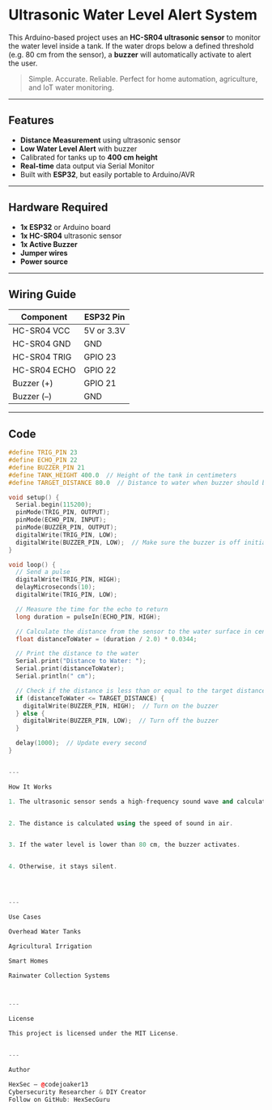 
# Ultrasonic Water Level Alert System

This Arduino-based project uses an **HC-SR04 ultrasonic sensor** to monitor the water level inside a tank. If the water drops below a defined threshold (e.g. 80 cm from the sensor), a **buzzer** will automatically activate to alert the user.

> Simple. Accurate. Reliable. Perfect for home automation, agriculture, and IoT water monitoring.

---

## Features

- **Distance Measurement** using ultrasonic sensor
- **Low Water Level Alert** with buzzer
- Calibrated for tanks up to **400 cm height**
- **Real-time** data output via Serial Monitor
- Built with **ESP32**, but easily portable to Arduino/AVR

---

## Hardware Required

- **1x ESP32** or Arduino board  
- **1x HC-SR04** ultrasonic sensor  
- **1x Active Buzzer**  
- **Jumper wires**  
- **Power source**

---

## Wiring Guide

| Component   | ESP32 Pin  |
|-------------|------------|
| HC-SR04 VCC | 5V or 3.3V |
| HC-SR04 GND | GND        |
| HC-SR04 TRIG| GPIO 23    |
| HC-SR04 ECHO| GPIO 22    |
| Buzzer (+)  | GPIO 21    |
| Buzzer (–)  | GND        |

---

## Code

```cpp
#define TRIG_PIN 23
#define ECHO_PIN 22
#define BUZZER_PIN 21
#define TANK_HEIGHT 400.0  // Height of the tank in centimeters
#define TARGET_DISTANCE 80.0  // Distance to water when buzzer should beep (80 cm)

void setup() {
  Serial.begin(115200);
  pinMode(TRIG_PIN, OUTPUT);
  pinMode(ECHO_PIN, INPUT);
  pinMode(BUZZER_PIN, OUTPUT);
  digitalWrite(TRIG_PIN, LOW);
  digitalWrite(BUZZER_PIN, LOW);  // Make sure the buzzer is off initially
}

void loop() {
  // Send a pulse
  digitalWrite(TRIG_PIN, HIGH);
  delayMicroseconds(10);
  digitalWrite(TRIG_PIN, LOW);

  // Measure the time for the echo to return
  long duration = pulseIn(ECHO_PIN, HIGH);

  // Calculate the distance from the sensor to the water surface in centimeters
  float distanceToWater = (duration / 2.0) * 0.0344;

  // Print the distance to the water
  Serial.print("Distance to Water: ");
  Serial.print(distanceToWater);
  Serial.println(" cm");

  // Check if the distance is less than or equal to the target distance (80 cm)
  if (distanceToWater <= TARGET_DISTANCE) {
    digitalWrite(BUZZER_PIN, HIGH);  // Turn on the buzzer
  } else {
    digitalWrite(BUZZER_PIN, LOW);  // Turn off the buzzer
  }

  delay(1000);  // Update every second
}


---

How It Works

1. The ultrasonic sensor sends a high-frequency sound wave and calculates how long it takes for the echo to return.


2. The distance is calculated using the speed of sound in air.


3. If the water level is lower than 80 cm, the buzzer activates.


4. Otherwise, it stays silent.




---

Use Cases

Overhead Water Tanks

Agricultural Irrigation

Smart Homes

Rainwater Collection Systems



---

License

This project is licensed under the MIT License.


---

Author

HexSec — @codejoaker13
Cybersecurity Researcher & DIY Creator
Follow on GitHub: HexSecGuru


